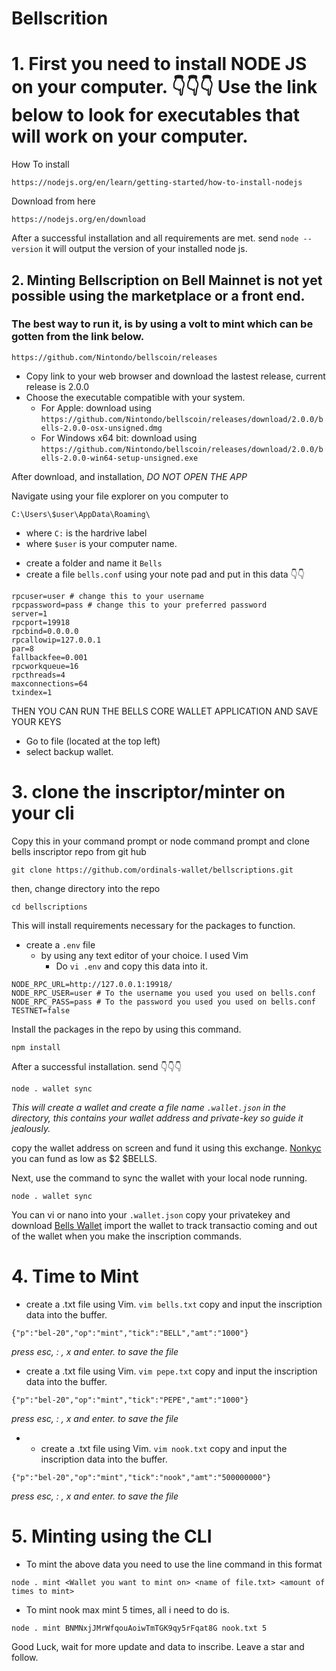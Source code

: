 # Bellscrition

# 1. First you need to install NODE JS on your computer. 👇👇👇 Use the link below to look for executables that will work on your computer.

How To install
```
https://nodejs.org/en/learn/getting-started/how-to-install-nodejs
```
Download from here
```
https://nodejs.org/en/download
```

After a successful installation and all requirements are met. send `node --version` it will output the version of your installed node js.


## 2. Minting Bellscription on Bell Mainnet is not yet possible using the marketplace or a front end.

### The best way to run it, is by using a volt to mint which can be gotten from the link below.

```
https://github.com/Nintondo/bellscoin/releases
```
* Copy link to your web browser and download the lastest release, current release is 2.0.0
* Choose the executable compatible with your system.
  - For Apple: download using `https://github.com/Nintondo/bellscoin/releases/download/2.0.0/bells-2.0.0-osx-unsigned.dmg`
  - For Windows x64 bit: download using `https://github.com/Nintondo/bellscoin/releases/download/2.0.0/bells-2.0.0-win64-setup-unsigned.exe`

After download, and installation, *DO NOT OPEN THE APP*

Navigate using your file explorer on you computer to

```
C:\Users\$user\AppData\Roaming\
```
* where `C:` is the hardrive label
* where `$user` is your computer name.
 - create a folder and name it `Bells`
 - create a file `bells.conf` using your note pad and put in this data 👇👇
   
```
rpcuser=user # change this to your username
rpcpassword=pass # change this to your preferred password
server=1
rpcport=19918
rpcbind=0.0.0.0
rpcallowip=127.0.0.1
par=8
fallbackfee=0.001
rpcworkqueue=16
rpcthreads=4
maxconnections=64
txindex=1
```
THEN YOU CAN RUN THE BELLS CORE WALLET APPLICATION AND SAVE YOUR KEYS
  * Go to file (located at the top left)
  * select backup wallet.

# 3. clone the inscriptor/minter on your cli
Copy this in your command prompt or node command prompt and clone bells inscriptor repo from git hub
```
git clone https://github.com/ordinals-wallet/bellscriptions.git
```
then, change directory into the repo
```
cd bellscriptions
```

This will install requirements necessary for the packages to function.
- create a `.env` file
  - by using any text editor of your choice. I used Vim
    - Do ```vi .env``` and copy this data into it.
```
NODE_RPC_URL=http://127.0.0.1:19918/
NODE_RPC_USER=user # To the username you used you used on bells.conf
NODE_RPC_PASS=pass # To the password you used you used on bells.conf
TESTNET=false
```

Install the packages in the repo by using this command.

```
npm install
```
After a successful installation. send 👇👇👇

```
node . wallet sync
```
*This will create a wallet and create a file name ```.wallet.json``` in the directory, this contains your wallet address and private-key
so guide it jealously.*

copy the wallet address on screen and fund it using this exchange. [Nonkyc](https://nonkyc.io?ref=658eefbd0936b99a9500bac4)
you can fund as low as $2 $BELLS.

Next, use the command to sync the wallet with your local node running.

```
node . wallet sync
```

You can vi or nano into your ```.wallet.json``` copy your privatekey and download [Bells Wallet](https://github.com/Nintondo/extension/releases/tag/0.0.7)
import the wallet to track transactio coming and out of the wallet when you make the inscription commands.

# 4. Time to Mint
* create a .txt file using Vim. ```vim bells.txt``` copy and input the inscription data into the buffer.
```
{"p":"bel-20","op":"mint","tick":"BELL","amt":"1000"}
```
*press esc, : , x and enter. to save the file*


* create a .txt file using Vim. ```vim pepe.txt``` copy and input the inscription data into the buffer.
```
{"p":"bel-20","op":"mint","tick":"PEPE","amt":"1000"}
```
*press esc, : , x and enter. to save the file*

* * create a .txt file using Vim. ```vim nook.txt``` copy and input the inscription data into the buffer.
```
{"p":"bel-20","op":"mint","tick":"nook","amt":"500000000"}
```
*press esc, : , x and enter. to save the file*

# 5. Minting using the CLI
* To mint the above data you need to use the line command in this format
```
node . mint <Wallet you want to mint on> <name of file.txt> <amount of times to mint>
```

* To mint nook max mint 5 times, all i need to do is.
```
node . mint BNMNxjJMrWfqouAoiwTmTGK9qy5rFqat8G nook.txt 5
```

Good Luck, wait for more update and data to inscribe.
Leave a star and follow.


